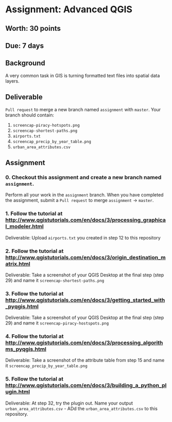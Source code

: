 # Assignment: Advanced QGIS
## Worth: 30 points
## Due: 7 days

## Background

A very common task in GIS is turning formatted text files into spatial data layers.

## Deliverable
`Pull request` to merge a new branch named `assignment` with `master`. Your branch should contain:
1. `screencap-piracy-hotspots.png`
2. `screencap-shortest-paths.png`
3. `airports.txt`
4. `screencap_precip_by_year_table.png`
5. `urban_area_attributes.csv`

## Assignment

### 0. Checkout this assignment and create a new branch named `assignment`.
Perform all your work in the `assignment` branch. When you have completed the assignment, submit a `Pull request` to merge `assignment` -> `master`.

### 1. Follow the tutorial at http://www.qgistutorials.com/en/docs/3/processing_graphical_modeler.html

Deliverable:
Upload `airports.txt` you created in step 12 to this repository

### 2. Follow the tutorial at http://www.qgistutorials.com/en/docs/3/origin_destination_matrix.html

Deliverable:
Take a screenshot of your QGIS Desktop at the final step (step 29) and name it `screencap-shortest-paths.png`

### 3. Follow the tutorial at http://www.qgistutorials.com/en/docs/3/getting_started_with_pyqgis.html

Deliverable:
Take a screenshot of your QGIS Desktop at the final step (step 29) and name it `screencap-piracy-hostspots.png`

### 4. Follow the tutorial at http://www.qgistutorials.com/en/docs/3/processing_algorithms_pyqgis.html

Deliverable:
Take a screenshot of the attribute table from step 15 and name it `screencap_precip_by_year_table.png`

### 5. Follow the tutorial at http://www.qgistutorials.com/en/docs/3/building_a_python_plugin.html

Deliverable:
At step 32, try the plugin out. Name your output `urban_area_attributes.csv` - ADd the `urban_area_attributes.csv` to this repository.

